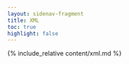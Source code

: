 ```yaml
---
layout: sidenav-fragment
title: XML
toc: true
highlight: false
---
```


{% include_relative content/xml.md %}
